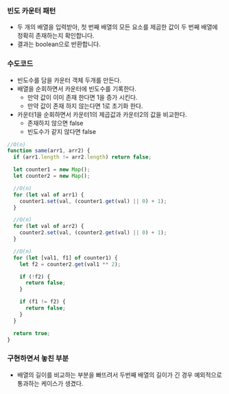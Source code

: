 ### 빈도 카운터 패턴

- 두 개의 배열을 입력받아, 첫 번째 배열의 모든 요소를 제곱한 값이 두 번째 배열에 정확히 존재하는지 확인합니다.
- 결과는 boolean으로 반환합니다.

### 수도코드

- 빈도수를 담을 카운터 객체 두개를 만든다.
- 배열을 순회하면서 카운터에 빈도수를 기록한다.
  - 만약 값이 이미 존재 한다면 1을 증가 시킨다.
  - 만약 값이 존재 하지 않는다면 1로 초기화 한다.
- 카운터1을 순회하면서 카운터1의 제곱값과 카운터2의 값을 비교한다.
  - 존재하지 않으면 false
  - 빈도수가 같지 않다면 false

```javascript
//O(n)
function same(arr1, arr2) {
  if (arr1.length != arr2.length) return false;

  let counter1 = new Map();
  let counter2 = new Map();

  //O(n)
  for (let val of arr1) {
    counter1.set(val, (counter1.get(val) || 0) + 1);
  }

  //O(n)
  for (let val of arr2) {
    counter2.set(val, (counter2.get(val) || 0) + 1);
  }

  //O(n)
  for (let [val1, f1] of counter1) {
    let f2 = counter2.get(val1 ** 2);

    if (!f2) {
      return false;
    }

    if (f1 != f2) {
      return false;
    }
  }

  return true;
}
```

### 구현하면서 놓친 부분

- 배열의 길이를 비교하는 부분을 빠뜨려서 두번째 배열의 길이가 긴 경우 예외적으로 통과하는 케이스가 생겼다.
